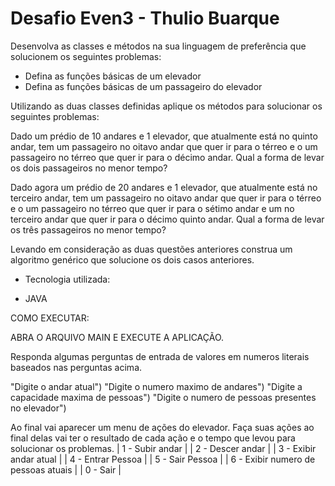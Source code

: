 Desafio Even3 - Thulio Buarque
===

Desenvolva as classes e métodos na sua linguagem de preferência que solucionem os seguintes problemas:

* Defina as funções básicas de um elevador
* Defina as funções básicas de um passageiro do elevador

Utilizando as duas classes definidas aplique os métodos para solucionar os seguintes problemas:
	
Dado um prédio de 10 andares e 1 elevador, que atualmente está no quinto andar, tem um passageiro no oitavo andar que quer ir para o térreo e o um passageiro no térreo que quer ir para o décimo andar. Qual a forma de levar os dois passageiros no menor tempo?


Dado agora um prédio de 20 andares e 1 elevador, que atualmente está no terceiro andar, tem um passageiro no oitavo andar que quer ir para o térreo e o um passageiro no térreo que quer ir para o sétimo andar e um no terceiro andar que quer ir para o décimo quinto andar. Qual a forma de levar os três passageiros no menor tempo?

Levando em consideração as duas questões anteriores construa um algoritmo genérico que solucione os dois casos anteriores.

* Tecnologia utilizada:

* JAVA

COMO EXECUTAR:

ABRA O ARQUIVO MAIN E EXECUTE A APLICAÇÃO.

Responda algumas perguntas de entrada de valores em numeros literais baseados nas perguntas acima.

"Digite o andar atual")
"Digite o numero maximo de andares")
"Digite a capacidade maxima de pessoas")
"Digite o numero de pessoas presentes no elevador")

Ao final vai aparecer um menu de ações do elevador. Faça suas ações ao final delas vai ter o resultado de cada ação e o tempo que levou para solucionar os problemas.
|     1 - Subir andar         |
|     2 - Descer andar        |
|     3 - Exibir andar atual  |
|	  4 - Entrar Pessoa       |
|     5 - Sair Pessoa         |
|     6 - Exibir numero de pessoas atuais |
|     0 - Sair                |



